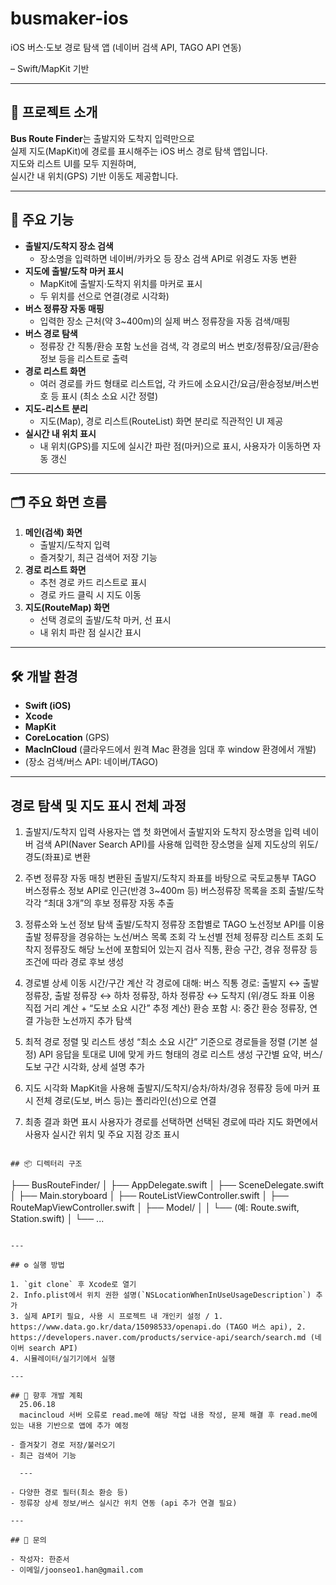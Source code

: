 # busmaker-ios
iOS 버스·도보 경로 탐색 앱 (네이버 검색 API, TAGO API 연동)

– Swift/MapKit 기반

---

## 📱 프로젝트 소개

**Bus Route Finder**는 출발지와 도착지 입력만으로  
실제 지도(MapKit)에 경로를 표시해주는 iOS 버스 경로 탐색 앱입니다.  
지도와 리스트 UI를 모두 지원하며,  
실시간 내 위치(GPS) 기반 이동도 제공합니다.

---

## 🚩 주요 기능

- **출발지/도착지 장소 검색**
  - 장소명을 입력하면 네이버/카카오 등 장소 검색 API로 위경도 자동 변환
- **지도에 출발/도착 마커 표시**
  - MapKit에 출발지·도착지 위치를 마커로 표시
  - 두 위치를 선으로 연결(경로 시각화)
- **버스 정류장 자동 매핑**
  - 입력한 장소 근처(약 3~400m)의 실제 버스 정류장을 자동 검색/매핑
- **버스 경로 탐색**
  - 정류장 간 직통/환승 포함 노선을 검색, 각 경로의 버스 번호/정류장/요금/환승 정보 등을 리스트로 출력
- **경로 리스트 화면**
  - 여러 경로를 카드 형태로 리스트업, 각 카드에 소요시간/요금/환승정보/버스번호 등 표시 (최소 소요 시간 정렬)
- **지도-리스트 분리**
  - 지도(Map), 경로 리스트(RouteList) 화면 분리로 직관적인 UI 제공
- **실시간 내 위치 표시**
  - 내 위치(GPS)를 지도에 실시간 파란 점(마커)으로 표시, 사용자가 이동하면 자동 갱신

---

## 🗂️ 주요 화면 흐름

1. **메인(검색) 화면**  
   - 출발지/도착지 입력
   - 즐겨찾기, 최근 검색어 저장 기능  
2. **경로 리스트 화면**  
   - 추천 경로 카드 리스트로 표시 
   - 경로 카드 클릭 시 지도 이동
3. **지도(RouteMap) 화면**  
   - 선택 경로의 출발/도착 마커, 선 표시  
   - 내 위치 파란 점 실시간 표시

---

## 🛠️ 개발 환경

- **Swift (iOS)**
- **Xcode**
- **MapKit**
- **CoreLocation** (GPS)
- **MacInCloud** (클라우드에서 원격 Mac 환경을 임대 후 window 환경에서 개발)
- (장소 검색/버스 API: 네이버/TAGO)

---
## 경로 탐색 및 지도 표시 전체 과정
1. 출발지/도착지 입력
사용자는 앱 첫 화면에서 출발지와 도착지 장소명을 입력
네이버 검색 API(Naver Search API)를 사용해
 입력한 장소명을 실제 지도상의 위도/경도(좌표)로 변환

2. 주변 정류장 자동 매칭
변환된 출발지/도착지 좌표를 바탕으로
국토교통부 TAGO 버스정류소 정보 API로
 인근(반경 3~400m 등) 버스정류장 목록을 조회
출발/도착 각각 “최대 3개”의 후보 정류장 자동 추출

3. 정류소와 노선 정보 탐색
출발/도착지 정류장 조합별로
TAGO 노선정보 API를 이용
출발 정류장을 경유하는 노선/버스 목록 조회
각 노선별 전체 정류장 리스트 조회
도착지 정류장도 해당 노선에 포함되어 있는지 검사
직통, 환승 구간, 경유 정류장 등 조건에 따라 경로 후보 생성

4. 경로별 상세 이동 시간/구간 계산
각 경로에 대해:
버스 직통 경로: 출발지 ↔ 출발 정류장, 출발 정류장 ↔ 하차 정류장, 하차 정류장 ↔ 도착지
 (위/경도 좌표 이용 직접 거리 계산 + “도보 소요 시간” 추정 계산)
환승 포함 시: 중간 환승 정류장, 연결 가능한 노선까지 추가 탐색

5. 최적 경로 정렬 및 리스트 생성
“최소 소요 시간” 기준으로 경로들을 정렬 (기본 설정)
API 응답을 토대로 UI에 맞게 카드 형태의 경로 리스트 생성
구간별 요약, 버스/도보 구간 시각화, 상세 설명 추가

6. 지도 시각화
MapKit을 사용해
출발지/도착지/승차/하차/경유 정류장 등에 마커 표시
전체 경로(도보, 버스 등)는 폴리라인(선)으로 연결

7. 최종 결과 화면 표시
사용자가 경로를 선택하면
 선택된 경로에 따라 지도 화면에서
 사용자 실시간 위치 및 주요 지점 강조 표시


```

## 📦 디렉터리 구조

```

├── BusRouteFinder/
│   ├── AppDelegate.swift
│   ├── SceneDelegate.swift
│   ├── Main.storyboard
│   ├── RouteListViewController.swift
│   ├── RouteMapViewController.swift
│   ├── Model/
│   │   └── (예: Route.swift, Station.swift)
│   └── ...

```

---

## ⚙️ 실행 방법

1. `git clone` 후 Xcode로 열기
2. Info.plist에서 위치 권한 설명(`NSLocationWhenInUseUsageDescription`) 추가
3. 실제 API키 필요, 사용 시 프로젝트 내 개인키 설정 / 1. https://www.data.go.kr/data/15098533/openapi.do (TAGO 버스 api), 2. https://developers.naver.com/products/service-api/search/search.md (네이버 search API)
4. 시뮬레이터/실기기에서 실행

---

## 📝 향후 개발 계획
  25.06.18
  macincloud 서버 오류로 read.me에 해당 작업 내용 작성, 문제 해결 후 read.me에 있는 내용 기반으로 앱에 추가 예정
  
- 즐겨찾기 경로 저장/불러오기
- 최근 검색어 기능
  
  ---
  
- 다양한 경로 필터(최소 환승 등)
- 정류장 상세 정보/버스 실시간 위치 연동 (api 추가 연결 필요)

---

## 📧 문의

- 작성자: 한준서  
- 이메일/joonseo1.han@gmail.com

```

